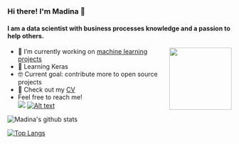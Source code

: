 ### Hi there! I'm Madina 👋 

#### I am a data scientist with business processes knowledge and a passion to help others.
  <img align="right" width="140px" src="https://camo.githubusercontent.com/58502bc6910820c71f8cd9f3a6640c7d5374b4f752d4fdc5c4e79bdbd4fe4726/68747470733a2f2f6d656469612e67697068792e636f6d2f6d656469612f62634b6d49576b554d436a566d2f67697068792e676966?v=2&s=10)" />
 
- 🔭 I’m currently working on [machine learning projects](https://github.com/madinamarat/machine_learning_projects)
- 🌱 Learning Keras
- 🤓 Current goal: contribute more to open source projects
- 📙 Check out my [CV](https://resume.creddle.io/resume/fj5tarr7xiq)
- Feel free to reach me! \
[![](https://img.shields.io/badge/LinkedIn-0077B5?style=for-the-badge&logo=linkedin&logoColor=white)](https://www.linkedin.com/in/madinamarat) [![Alt text](https://img.shields.io/badge/Gmail-D14836?style=for-the-badge&logo=gmail&logoColor=white)](mailto:madina.maratovna@gmail.com)


![Madina's github stats](https://github-readme-stats.vercel.app/api?username=madinamarat&hide=stars,prs)

[![Top Langs](https://github-readme-stats.vercel.app/api/top-langs/?username=madinamarat&layout=compact)](https://github.com/madinamarat/github-readme-stats)

